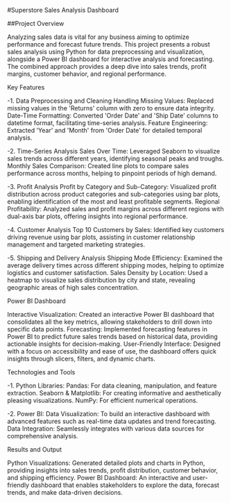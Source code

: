 #Superstore Sales Analysis Dashboard

##Project Overview

Analyzing sales data is vital for any business aiming to optimize performance and forecast future trends. This project presents a robust sales analysis using Python for data preprocessing and visualization, alongside a Power BI dashboard for interactive analysis and forecasting. The combined approach provides a deep dive into sales trends, profit margins, customer behavior, and regional performance.

Key Features

-1. Data Preprocessing and Cleaning
Handling Missing Values: Replaced missing values in the 'Returns' column with zero to ensure data integrity.
Date-Time Formatting: Converted 'Order Date' and 'Ship Date' columns to datetime format, facilitating time-series analysis.
Feature Engineering: Extracted 'Year' and 'Month' from 'Order Date' for detailed temporal analysis.

-2. Time-Series Analysis
Sales Over Time: Leveraged Seaborn to visualize sales trends across different years, identifying seasonal peaks and troughs.
Monthly Sales Comparison: Created line plots to compare sales performance across months, helping to pinpoint periods of high demand.

-3. Profit Analysis
Profit by Category and Sub-Category: Visualized profit distribution across product categories and sub-categories using bar plots, enabling identification of the most and least profitable segments.
Regional Profitability: Analyzed sales and profit margins across different regions with dual-axis bar plots, offering insights into regional performance.

-4. Customer Analysis
Top 10 Customers by Sales: Identified key customers driving revenue using bar plots, assisting in customer relationship management and targeted marketing strategies.

-5. Shipping and Delivery Analysis
Shipping Mode Efficiency: Examined the average delivery times across different shipping modes, helping to optimize logistics and customer satisfaction.
Sales Density by Location: Used a heatmap to visualize sales distribution by city and state, revealing geographic areas of high sales concentration.

Power BI Dashboard

Interactive Visualization: Created an interactive Power BI dashboard that consolidates all the key metrics, allowing stakeholders to drill down into specific data points.
Forecasting: Implemented forecasting features in Power BI to predict future sales trends based on historical data, providing actionable insights for decision-making.
User-Friendly Interface: Designed with a focus on accessibility and ease of use, the dashboard offers quick insights through slicers, filters, and dynamic charts.

Technologies and Tools

-1. Python Libraries:
Pandas: For data cleaning, manipulation, and feature extraction.
Seaborn & Matplotlib: For creating informative and aesthetically pleasing visualizations.
NumPy: For efficient numerical operations.

-2. Power BI:
Data Visualization: To build an interactive dashboard with advanced features such as real-time data updates and trend forecasting.
Data Integration: Seamlessly integrates with various data sources for comprehensive analysis.

Results and Output

Python Visualizations: Generated detailed plots and charts in Python, providing insights into sales trends, profit distribution, customer behavior, and shipping efficiency.
Power BI Dashboard: An interactive and user-friendly dashboard that enables stakeholders to explore the data, forecast trends, and make data-driven decisions.
